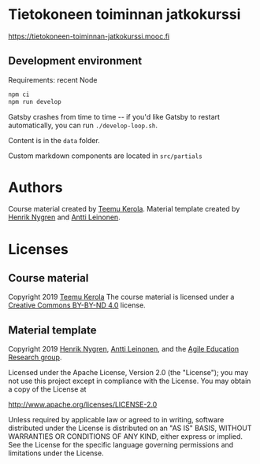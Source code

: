# Tietokoneen toiminnan jatkokurssi

https://tietokoneen-toiminnan-jatkokurssi.mooc.fi

## Development environment

Requirements: recent Node

```sh
npm ci
npm run develop
```

Gatsby crashes from time to time -- if you'd like Gatsby to restart automatically, you can run `./develop-loop.sh`.

Content is in the `data` folder.

Custom markdown components are located in `src/partials`

# Authors
Course material created by [Teemu Kerola](https://github.com/teemukerola).
Material template created by [Henrik Nygren](https://github.com/nygrenh) and [Antti Leinonen](https://github.com/Redande).

# Licenses

## Course material
Copyright 2019 [Teemu Kerola](https://github.com/teemukerola)
The course material is licensed under a [Creative Commons BY-BY-ND 4.0](https://creativecommons.org/licenses/by-nc-nd/4.0/deed) license.

## Material template
Copyright 2019 [Henrik Nygren](https://github.com/nygrenh), [Antti Leinonen](https://github.com/Redande), and the [Agile Education Research group](https://www.helsinki.fi/en/researchgroups/data-driven-education).

Licensed under the Apache License, Version 2.0 (the "License"); you may not use this project except in compliance with the License. You may obtain a copy of the License at

http://www.apache.org/licenses/LICENSE-2.0

Unless required by applicable law or agreed to in writing, software distributed under the License is distributed on an "AS IS" BASIS, WITHOUT WARRANTIES OR CONDITIONS OF ANY KIND, either express or implied. See the License for the specific language governing permissions and limitations under the License.
